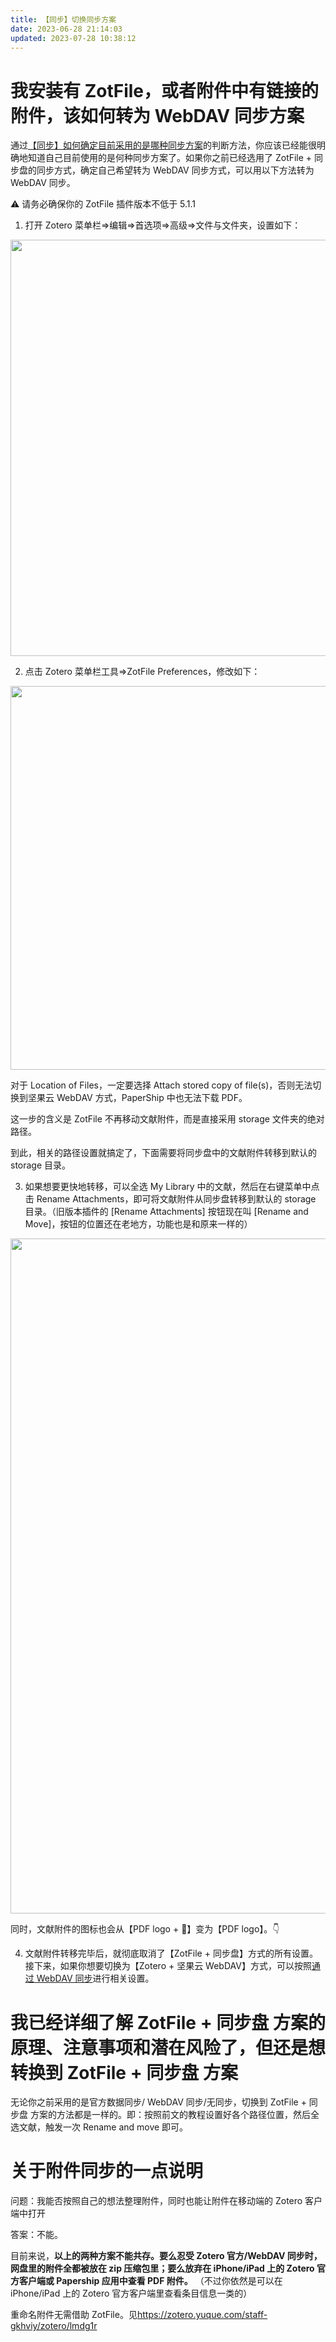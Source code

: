 ```yaml
---
title: 【同步】切换同步方案
date: 2023-06-28 21:14:03
updated: 2023-07-28 10:38:12
---
```


# 我安装有 ZotFile，或者附件中有链接的附件，该如何转为 WebDAV 同步方案

通过[【同步】如何确定目前采用的是哪种同步方案](https://zotero.yuque.com/books/share/93bfca90-00d8-4228-8d3a-305863c70f50/agofi0)的判断方法，你应该已经能很明确地知道自己目前使用的是何种同步方案了。如果你之前已经选用了 ZotFile + 同步盘的同步方式，确定自己希望转为 WebDAV 同步方式，可以用以下方法转为 WebDAV 同步。

⚠️ 请务必确保你的 ZotFile 插件版本不低于 5.1.1

1. 打开 Zotero 菜单栏=>编辑=>首选项=>高级=>文件与文件夹，设置如下：

<img src="https://cdn.nlark.com/yuque/0/2022/png/32594373/1663157528545-dd703679-a42d-42a0-922e-f9b6a799713b.png" width="666" id="ua44b332e" class="ne-image">

2. 点击 Zotero 菜单栏工具=>ZotFile Preferences，修改如下：

<img src="https://cdn.nlark.com/yuque/0/2022/jpeg/32594373/1663157575655-25108a96-f7b3-4fa3-bea5-bc3393c8f123.jpeg" width="614" id="uf481d34a" class="ne-image">

对于 Location of Files，一定要选择 Attach stored copy of file(s)，否则无法切换到坚果云 WebDAV 方式，PaperShip 中也无法下载 PDF。

这一步的含义是 ZotFile 不再移动文献附件，而是直接采用 storage 文件夹的绝对路径。

到此，相关的路径设置就搞定了，下面需要将同步盘中的文献附件转移到默认的 storage 目录。

3. 如果想要更快地转移，可以全选 My Library 中的文献，然后在右键菜单中点击 Rename Attachments，即可将文献附件从同步盘转移到默认的 storage 目录。（旧版本插件的 [Rename Attachments] 按钮现在叫 [Rename and Move]，按钮的位置还在老地方，功能也是和原来一样的）

<img src="https://cdn.nlark.com/yuque/0/2022/jpeg/32594373/1663157726345-3c18bbb2-f19f-4939-bd7b-99c13ae4909d.jpeg" width="1080" id="ubdda9588" class="ne-image">

同时，文献附件的图标也会从【PDF logo + 🔗】变为【PDF logo】。👇

4. 文献附件转移完毕后，就彻底取消了【ZotFile + 同步盘】方式的所有设置。接下来，如果你想要切换为【Zotero + 坚果云 WebDAV】方式，可以按照[通过 WebDAV 同步](https://zotero.yuque.com/books/share/93bfca90-00d8-4228-8d3a-305863c70f50/lub19i)进行相关设置。

# 我已经详细了解 ZotFile + 同步盘 方案的原理、注意事项和潜在风险了，但还是想转换到 ZotFile + 同步盘 方案

无论你之前采用的是官方数据同步/ WebDAV 同步/无同步，切换到 ZotFile + 同步盘 方案的方法都是一样的。即：按照前文的教程设置好各个路径位置，然后全选文献，触发一次 Rename and move 即可。

# 关于附件同步的一点说明

问题：我能否按照自己的想法整理附件，同时也能让附件在移动端的 Zotero 客户端中打开

答案：不能。

目前来说，**以上的两种方案不能共存。要么忍受 Zotero 官方/WebDAV 同步时，网盘里的附件全都被放在 zip 压缩包里；要么放弃在 iPhone/iPad 上的 Zotero 官方客户端或 Papership 应用中查看 PDF 附件。**
（不过你依然是可以在 iPhone/iPad 上的 Zotero 官方客户端里查看条目信息一类的）

重命名附件无需借助 ZotFile。见<https://zotero.yuque.com/staff-gkhviy/zotero/lmdg1r>
